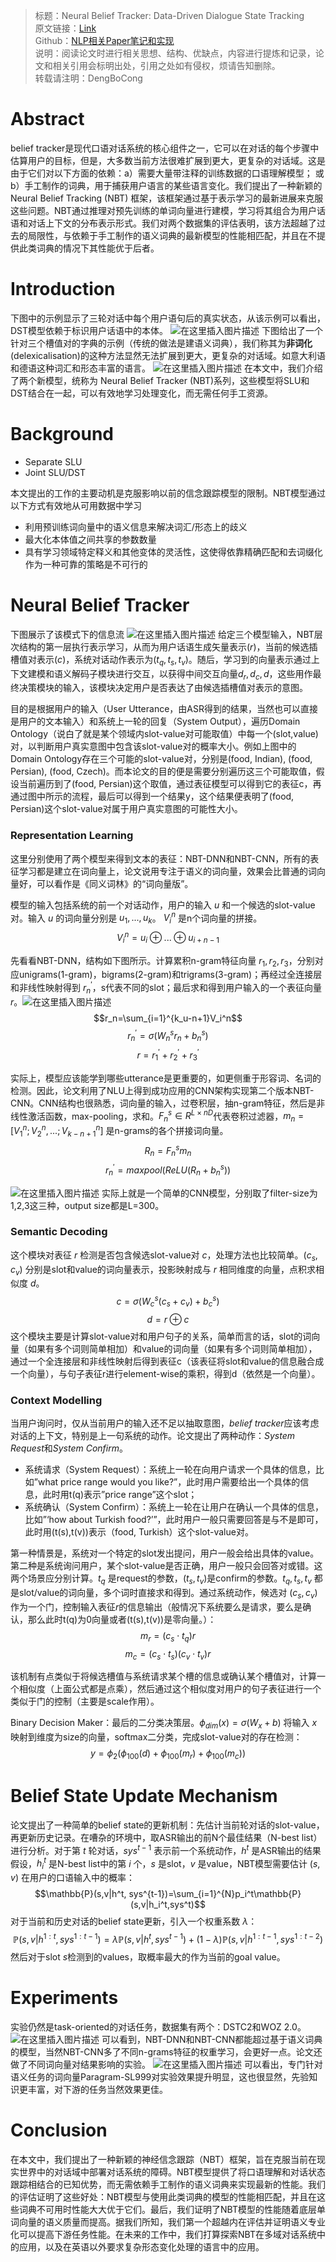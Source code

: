 
> 标题：Neural Belief Tracker: Data-Driven Dialogue State Tracking\
> 原文链接：[Link](https://arxiv.org/pdf/1606.03777.pdf)\
> Github：[NLP相关Paper笔记和实现](https://github.com/DengBoCong/nlp-paper)\
> 说明：阅读论文时进行相关思想、结构、优缺点，内容进行提炼和记录，论文和相关引用会标明出处，引用之处如有侵权，烦请告知删除。\
> 转载请注明：DengBoCong

# Abstract
belief tracker是现代口语对话系统的核心组件之一，它可以在对话的每个步骤中估算用户的目标，但是，大多数当前方法很难扩展到更大，更复杂的对话域。这是由于它们对以下方面的依赖：a）需要大量带注释的训练数据的口语理解模型； 或b）手工制作的词典，用于捕获用户语言的某些语言变化。我们提出了一种新颖的Neural Belief Tracking (NBT) 框架，该框架通过基于表示学习的最新进展来克服这些问题。NBT通过推理对预先训练的单词向量进行建模，学习将其组合为用户话语和对话上下文的分布表示形式。我们对两个数据集的评估表明，该方法超越了过去的局限性，与依赖于手工制作的语义词典的最新模型的性能相匹配，并且在不提供此类词典的情况下其性能优于后者。
#  Introduction
下图中的示例显示了三轮对话中每个用户语句后的真实状态，从该示例可以看出，DST模型依赖于标识用户话语中的本体。
![在这里插入图片描述](https://img-blog.csdnimg.cn/20201006114135584.png?x-oss-process=image/watermark,type_ZmFuZ3poZW5naGVpdGk,shadow_10,text_aHR0cHM6Ly9ibG9nLmNzZG4ubmV0L0RCQ18xMjE=,size_16,color_FFFFFF,t_70#pic_center)
下图给出了一个针对三个槽值对的字典的示例（传统的做法是建语义词典），我们称其为**非词化**(delexicalisation)的这种方法显然无法扩展到更大，更复杂的对话域。如意大利语和德语这种词汇和形态丰富的语言。
![在这里插入图片描述](https://img-blog.csdnimg.cn/20201006114443735.png?x-oss-process=image/watermark,type_ZmFuZ3poZW5naGVpdGk,shadow_10,text_aHR0cHM6Ly9ibG9nLmNzZG4ubmV0L0RCQ18xMjE=,size_16,color_FFFFFF,t_70#pic_center)
在本文中，我们介绍了两个新模型，统称为 Neural Belief Tracker (NBT)系列，这些模型将SLU和DST结合在一起，可以有效地学习处理变化，而无需任何手工资源。

# Background
+ Separate SLU
+ Joint SLU/DST

本文提出的工作的主要动机是克服影响以前的信念跟踪模型的限制。NBT模型通过以下方式有效地从可用数据中学习
+ 利用预训练词向量中的语义信息来解决词汇/形态上的歧义
+ 最大化本体值之间共享的参数数量
+ 具有学习领域特定释义和其他变体的灵活性，这使得依靠精确匹配和去词缀化作为一种可靠的策略是不可行的

# Neural Belief Tracker
下图展示了该模式下的信息流
![在这里插入图片描述](https://img-blog.csdnimg.cn/20201006152514188.png?x-oss-process=image/watermark,type_ZmFuZ3poZW5naGVpdGk,shadow_10,text_aHR0cHM6Ly9ibG9nLmNzZG4ubmV0L0RCQ18xMjE=,size_16,color_FFFFFF,t_70#pic_center)
给定三个模型输入，NBT层次结构的第一层执行表示学习，从而为用户话语生成矢量表示$(r)$，当前的候选插槽值对表示$(c)$，系统对话动作表示为$(t_q, t_s, t_v)$。随后，学习到的向量表示通过上下文建模和语义解码子模块进行交互，以获得中间交互向量$d_r,d_c,d$，这些用作最终决策模块的输入，该模块决定用户是否表达了由候选插槽值对表示的意图。

目的是根据用户的输入（User Utterance，由ASR得到的结果，当然也可以直接是用户的文本输入）和系统上一轮的回复（System Output），遍历Domain Ontology（说白了就是某个领域内slot-value对可能取值）中每一个(slot,value)对，以判断用户真实意图中包含该slot-value对的概率大小。例如上图中的Domain Ontology存在三个可能的slot-value对，分别是(food, Indian), (food, Persian), (food, Czech)。而本论文的目的便是需要分别遍历这三个可能取值，假设当前遍历到了(food, Persian)这个取值，通过表征模型可以得到它的表征c，再通过图中所示的流程，最后可以得到一个结果y，这个结果便表明了(food, Persian)这个slot-value对属于用户真实意图的可能性大小。

### Representation Learning
这里分别使用了两个模型来得到文本的表征：NBT-DNN和NBT-CNN，所有的表征学习都是建立在词向量上，论文说用专注于语义的词向量，效果会比普通的词向量好，可以看作是《同义词林》的“词向量版”。

模型的输入包括系统的前一个对话动作，用户的输入 $u$ 和一个候选的slot-value对。输入 $u$ 的词向量分别是 $u_1,...,u_k$。 $V_i^n$ 是n个词向量的拼接。
$$V_i^n=u_i⊕...⊕u_{i+n-1}$$

先看看NBT-DNN，结构如下图所示。计算累积n-gram特征向量 $r_1, r_2, r_3$，分别对应unigrams(1-gram)，bigrams(2-gram)和trigrams(3-gram)；再经过全连接层和非线性映射得到 $r_n^{'}$，s代表不同的slot；最后求和得到用户输入的一个表征向量 $r$。![在这里插入图片描述](https://img-blog.csdnimg.cn/20201006162453533.png?x-oss-process=image/watermark,type_ZmFuZ3poZW5naGVpdGk,shadow_10,text_aHR0cHM6Ly9ibG9nLmNzZG4ubmV0L0RCQ18xMjE=,size_16,color_FFFFFF,t_70#pic_center)
$$r_n=\sum_{i=1}^{k_u-n+1}V_i^n$$  $$r_n^{'}=\sigma (W_n^sr_n+b_n^s)$$ $$r=r_1^{'}+r_2^{'}+r_3^{'}$$

实际上，模型应该能学到哪些utterance是更重要的，如更侧重于形容词、名词的检测。因此，论文利用了NLU上得到成功应用的CNN架构实现第二个版本NBT-CNN。CNN结构也很熟悉，词向量的输入，过卷积层，抽n-gram特征，然后是非线性激活函数，max-pooling，求和。$F_n^s \in R^{L\times nD}$代表卷积过滤器，$m_n=[V_1^n;V_2^n,...;V_{k-n+1}^n]$ 是n-grams的各个拼接词向量。
$$R_n=F_n^sm_n$$  $$r_n^{'}=maxpool(ReLU(R_n+b_n^s))$$

![在这里插入图片描述](https://img-blog.csdnimg.cn/20201006223101275.png?x-oss-process=image/watermark,type_ZmFuZ3poZW5naGVpdGk,shadow_10,text_aHR0cHM6Ly9ibG9nLmNzZG4ubmV0L0RCQ18xMjE=,size_16,color_FFFFFF,t_70#pic_center)
实际上就是一个简单的CNN模型，分别取了filter-size为1,2,3这三种，output size都是L=300。

###  Semantic Decoding
这个模块对表征 $r$ 检测是否包含候选slot-value对 $c$，处理方法也比较简单。$(c_s, c_v)$ 分别是slot和value的词向量表示，投影映射成与 $r$ 相同维度的向量，点积求相似度 $d$。
$$c=\sigma(W_c^s(c_s+c_v)+b_c^s)$$   $$d=r⊕c$$
这个模块主要是计算slot-value对和用户句子的关系，简单而言的话，slot的词向量（如果有多个词则简单相加）和value的词向量（如果有多个词则简单相加），通过一个全连接层和非线性映射后得到表征c（该表征将slot和value的信息融合成一个向量），与句子表征r进行element-wise的乘积，得到d（依然是一个向量）。

### Context Modelling
当用户询问时，仅从当前用户的输入还不足以抽取意图，*belief tracker*应该考虑对话的上下文，特别是上一句系统的动作。论文提出了两种动作：*System Request*和*System Confirm*。

+ 系统请求（System Request）：系统上一轮在向用户请求一个具体的信息，比如”what price range would you like?”，此时用户需要给出一个具体的信息，此时用t(q)表示”price range”这个slot；
+ 系统确认（System Confirm）：系统上一轮在让用户在确认一个具体的信息，比如”‘how about Turkish food?’”，此时用户一般只需要回答是与不是即可，此时用(t(s),t(v))表示（food, Turkish）这个slot-value对。

第一种情景是，系统对一个特定的slot发出提问，用户一般会给出具体的value。第二种是系统询问用户，某个slot-value是否正确，用户一般只会回答对或错。这两个场景应分别计算。$t_q$ 是request的参数，$(t_s, t_v)$是confirm的参数。$t_q,t_s,t_v$ 都是slot/value的词向量，多个词时直接求和得到。通过系统动作，候选对 $(c_s,c_v)$ 作为一个门，控制输入表征$r$的信息输出（般情况下系统要么是请求，要么是确认，那么此时t(q)为0向量或者(t(s),t(v))是零向量。）：
$$m_r=(c_s \cdot t_q)r$$  $$m_c=(c_s \cdot t_s)(c_v \cdot t_v)r$$

该机制有点类似于将候选槽值与系统请求某个槽的信息或确认某个槽值对，计算一个相似度（上面公式都是点乘），然后通过这个相似度对用户的句子表征进行一个类似于门的控制（主要是scale作用）。

Binary Decision Maker：最后的二分类决策层。$\phi_{dim}(x)=\sigma(W_x+b)$ 将输入 $x$ 映射到维度为size的向量，softmax二分类，完成slot-value对的存在检测：
$$y=\phi_2(\phi_{100}(d)+\phi_{100}(m_r)+\phi_{100}(m_c))$$

# Belief State Update Mechanism
论文提出了一种简单的belief state的更新机制：先估计当前轮对话的slot-value，再更新历史记录。在嘈杂的环境中，取ASR输出的前N个最佳结果（N-best list）进行分析。对于第 $t$ 轮对话，$sys^{t-1}$ 表示前一个系统动作，$h^t$ 是ASR输出的结果假设，$h_i^t$ 是N-best list中的第 $i$ 个，$s$ 是slot，$v$ 是value，NBT模型需要估计 $(s,v)$ 在用户的口语输入中的概率：
$$\mathbb{P}(s,v|h^t, sys^{t-1})=\sum_{i=1}^{N}p_i^t\mathbb{P}(s,v|h_i^t,sys^t)$$
对于当前和历史对话的belief state更新，引入一个权重系数 $\lambda$：
$$\mathbb{P}(s,v|h^{1:t},sys^{1:t-1})=\lambda\mathbb{P}(s,v|h^t,sys^{t-1})+(1-\lambda)\mathbb{P}(s,v|h^{1:t-1},sys^{1:t-2})$$
然后对于slot $s$检测到的values，取概率最大的作为当前的goal value。

# Experiments
实验仍然是task-oriented的对话任务，数据集有两个：DSTC2和WOZ 2.0。
![在这里插入图片描述](https://img-blog.csdnimg.cn/20201006232123896.png?x-oss-process=image/watermark,type_ZmFuZ3poZW5naGVpdGk,shadow_10,text_aHR0cHM6Ly9ibG9nLmNzZG4ubmV0L0RCQ18xMjE=,size_16,color_FFFFFF,t_70#pic_center)
可以看到，NBT-DNN和NBT-CNN都能超过基于语义词典的模型，当然NBT-CNN多了不同n-grams特征的权重学习，会更好一点。论文还做了不同词向量对结果影响的实验。
![在这里插入图片描述](https://img-blog.csdnimg.cn/20201006232145637.png?x-oss-process=image/watermark,type_ZmFuZ3poZW5naGVpdGk,shadow_10,text_aHR0cHM6Ly9ibG9nLmNzZG4ubmV0L0RCQ18xMjE=,size_16,color_FFFFFF,t_70#pic_center)
可以看出，专门针对语义任务的词向量Paragram-SL999对实验效果提升明显，这也很显然，先验知识更丰富，对下游的任务当然效果更佳。
# Conclusion
在本文中，我们提出了一种新颖的神经信念跟踪（NBT）框架，旨在克服当前在现实世界中的对话域中部署对话系统的障碍。NBT模型提供了将口语理解和对话状态跟踪相结合的已知优势，而无需依赖手工制作的语义词典来实现最新的性能。我们的评估证明了这些好处：NBT模型与使用此类词典的模型的性能相匹配，并且在这些词典不可用时性能大大优于它们。最后，我们证明了NBT模型的性能随着底层单词向量的语义质量而提高。据我们所知，我们第一个超越内在评估并证明语义专业化可以提高下游任务性能。在未来的工作中，我们打算探索NBT在多域对话系统中的应用，以及在英语以外要求复杂形态变化处理的语言中的应用。